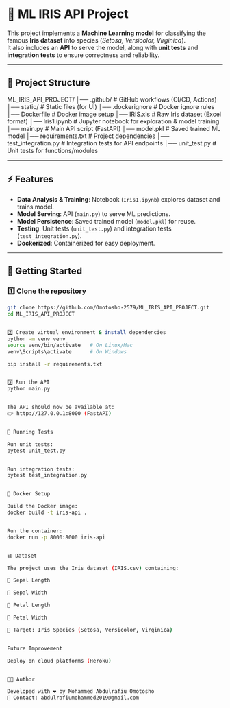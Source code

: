 # 🌸 ML IRIS API Project

This project implements a **Machine Learning model** for classifying the famous **Iris dataset** into species (*Setosa, Versicolor, Virginica*).  
It also includes an **API** to serve the model, along with **unit tests** and **integration tests** to ensure correctness and reliability.  

---

## 📂 Project Structure

ML_IRIS_API_PROJECT/
│── .github/ # GitHub workflows (CI/CD, Actions)
│── static/  # Static files (for UI)
│── .dockerignore  # Docker ignore rules
│── Dockerfile  # Docker image setup
│── IRIS.xls  # Raw Iris dataset (Excel format)
│── Iris1.ipynb  # Jupyter notebook for exploration & model training
│── main.py  # Main API script (FastAPI)
│── model.pkl  # Saved trained ML model
│── requirements.txt  # Project dependencies
│── test_integration.py  # Integration tests for API endpoints
│── unit_test.py # Unit tests for functions/modules


---

## ⚡ Features

- **Data Analysis & Training**: Notebook (`Iris1.ipynb`) explores dataset and trains model.  
- **Model Serving**: API (`main.py`) to serve ML predictions.  
- **Model Persistence**: Saved trained model (`model.pkl`) for reuse.  
- **Testing**: Unit tests (`unit_test.py`) and integration tests (`test_integration.py`).  
- **Dockerized**: Containerized for easy deployment.  

---

## 🚀 Getting Started

### 1️⃣ Clone the repository
```bash
git clone https://github.com/Omotosho-2579/ML_IRIS_API_PROJECT.git
cd ML_IRIS_API_PROJECT


2️⃣ Create virtual environment & install dependencies
python -m venv venv
source venv/bin/activate   # On Linux/Mac
venv\Scripts\activate      # On Windows

pip install -r requirements.txt


3️⃣ Run the API
python main.py


The API should now be available at:
👉 http://127.0.0.1:8000 (FastAPI)


🧪 Running Tests

Run unit tests:
pytest unit_test.py


Run integration tests:
pytest test_integration.py


🐳 Docker Setup

Build the Docker image:
docker build -t iris-api .


Run the container:
docker run -p 8000:8000 iris-api


📊 Dataset

The project uses the Iris dataset (IRIS.csv) containing:

🌱 Sepal Length

🌱 Sepal Width

🌺 Petal Length

🌺 Petal Width

🎯 Target: Iris Species (Setosa, Versicolor, Virginica)


Future Improvement

Deploy on cloud platforms (Heroku)


👨‍💻 Author

Developed with ❤️ by Mohammed Abdulrafiu Omotosho
📧 Contact: abdulrafiumohammed2019@gmail.com


